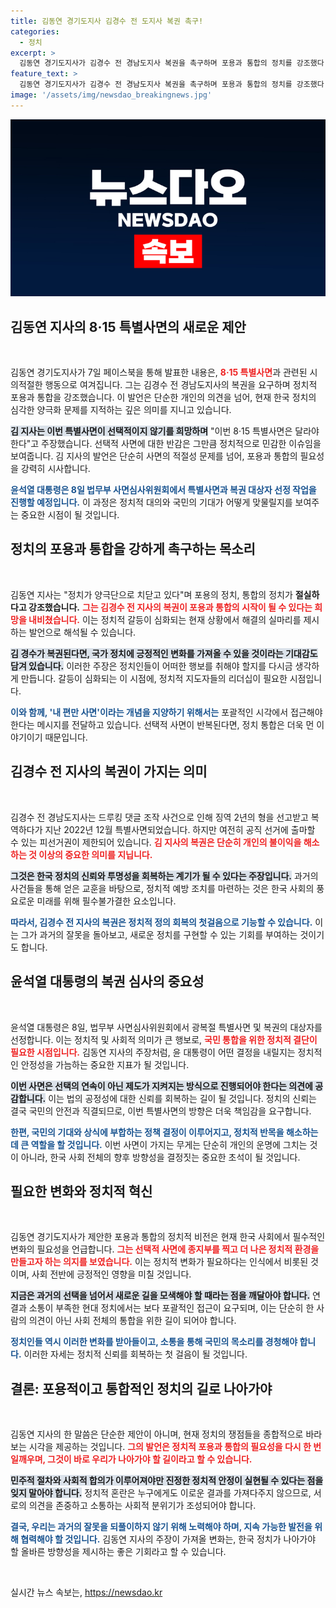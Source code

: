 ```yaml
---
title: 김동연 경기도지사 김경수 전 도지사 복권 촉구!
categories:
  - 정치
excerpt: >
  김동연 경기도지사가 김경수 전 경남도지사 복권을 촉구하며 포용과 통합의 정치를 강조했다. 8·15 특별사면이 선택적이지 않아야 한다고 주장한 그의 발언은 향후 정치적 파장을 예고한다. 클릭해 더 알아보세요!
feature_text: >
  김동연 경기도지사가 김경수 전 경남도지사 복권을 촉구하며 포용과 통합의 정치를 강조했다. 8·15 특별사면이 선택적이지 않아야 한다고 주장한 그의 발언은 향후 정치적 파장을 예고한다. 클릭해 더 알아보세요!
image: '/assets/img/newsdao_breakingnews.jpg'
---
```


<p><img src="/assets/img/newsdao_breakingnews.jpg" alt="koreaapp 속보" /></p>

<h2 data-ke-size="size26">김동연 지사의 8·15 특별사면의 새로운 제안</h2>

<p data-ke-size="size16">&nbsp;</p>

<p>김동연 경기도지사가 7일 페이스북을 통해 발표한 내용은, <b><span style="color: #ee2323;">8·15 특별사면</span></b>과 관련된 시의적절한 행동으로 여겨집니다. 그는 김경수 전 경남도지사의 복권을 요구하며 정치적 포용과 통합을 강조했습니다. 이 발언은 단순한 개인의 의견을 넘어, 현재 한국 정치의 심각한 양극화 문제를 지적하는 깊은 의미를 지니고 있습니다. </p>

<p><b><span style="background-color: #21538527;">김 지사는 이번 특별사면이 선택적이지 않기를 희망하며</span></b> "이번 8·15 특별사면은 달라야 한다"고 주장했습니다. 선택적 사면에 대한 반감은 그만큼 정치적으로 민감한 이슈임을 보여줍니다. 김 지사의 발언은 단순히 사면의 적절성 문제를 넘어, 포용과 통합의 필요성을 강력히 시사합니다. </p>

<p><b><span style="color: #1a5490;">윤석열 대통령은 8일 법무부 사면심사위원회에서 특별사면과 복권 대상자 선정 작업을 진행할 예정입니다.</span></b> 이 과정은 정치적 대의와 국민의 기대가 어떻게 맞물릴지를 보여주는 중요한 시점이 될 것입니다.</p>

<h2 data-ke-size="size26">정치의 포용과 통합을 강하게 촉구하는 목소리</h2>

<p data-ke-size="size16">&nbsp;</p>

<p>김동연 지사는 "정치가 양극단으로 치닫고 있다"며 포용의 정치, 통합의 정치가 <strong>절실하다고 강조했습니다.</strong> <b><span style="color: #ee2323;">그는 김경수 전 지사의 복권이 포용과 통합의 시작이 될 수 있다는 희망을 내비쳤습니다.</span></b> 이는 정치적 갈등이 심화되는 현재 상황에서 해결의 실마리를 제시하는 발언으로 해석될 수 있습니다.</p>

<p><b><span style="background-color: #21538527;">김 경수가 복권된다면, 국가 정치에 긍정적인 변화를 가져올 수 있을 것이라는 기대감도 담겨 있습니다.</span></b> 이러한 주장은 정치인들이 어떠한 행보를 취해야 할지를 다시금 생각하게 만듭니다. 갈등이 심화되는 이 시점에, 정치적 지도자들의 리더십이 필요한 시점입니다.</p>

<p><b><span style="color: #1a5490;">이와 함께, '내 편만 사면'이라는 개념을 지양하기 위해서는</span></b> 포괄적인 시각에서 접근해야 한다는 메시지를 전달하고 있습니다. 선택적 사면이 반복된다면, 정치 통합은 더욱 먼 이야기이기 때문입니다.</p>

<h2 data-ke-size="size26">김경수 전 지사의 복권이 가지는 의미</h2>

<p data-ke-size="size16">&nbsp;</p>

<p>김경수 전 경남도지사는 드루킹 댓글 조작 사건으로 인해 징역 2년의 형을 선고받고 복역하다가 지난 2022년 12월 특별사면되었습니다. 하지만 여전히 공직 선거에 출마할 수 있는 피선거권이 제한되어 있습니다. <b><span style="color: #ee2323;">김 지사의 복권은 단순히 개인의 불이익을 해소하는 것 이상의 중요한 의미를 지닙니다.</span></b></p>

<p><b><span style="background-color: #21538527;">그것은 한국 정치의 신뢰와 투명성을 회복하는 계기가 될 수 있다는 주장입니다.</span></b> 과거의 사건들을 통해 얻은 교훈을 바탕으로, 정치적 예방 조치를 마련하는 것은 한국 사회의 풍요로운 미래를 위해 필수불가결한 요소입니다.</p>

<p><b><span style="color: #1a5490;">따라서, 김경수 전 지사의 복권은 정치적 정의 회복의 첫걸음으로 기능할 수 있습니다.</span></b> 이는 그가 과거의 잘못을 돌아보고, 새로운 정치를 구현할 수 있는 기회를 부여하는 것이기도 합니다. </p>

<h2 data-ke-size="size26">윤석열 대통령의 복권 심사의 중요성</h2>

<p data-ke-size="size16">&nbsp;</p>

<p>윤석열 대통령은 8일, 법무부 사면심사위원회에서 광복절 특별사면 및 복권의 대상자를 선정합니다. 이는 정치적 및 사회적 의미가 큰 행보로, <b><span style="color: #ee2323;">국민 통합을 위한 정치적 결단이 필요한 시점입니다.</span></b> 김동연 지사의 주장처럼, 윤 대통령이 어떤 결정을 내릴지는 정치적인 안정성을 가늠하는 중요한 지표가 될 것입니다.</p>

<p><b><span style="background-color: #21538527;">이번 사면은 선택의 연속이 아닌 제도가 지켜지는 방식으로 진행되어야 한다는 의견에 공감합니다.</span></b> 이는 법의 공정성에 대한 신뢰를 회복하는 길이 될 것입니다. 정치의 신뢰는 결국 국민의 안전과 직결되므로, 이번 특별사면의 방향은 더욱 책임감을 요구합니다.</p>

<p><b><span style="color: #1a5490;">한편, 국민의 기대와 상식에 부합하는 정책 결정이 이루어지고, 정치적 반목을 해소하는 데 큰 역할을 할 것입니다.</span></b> 이번 사면이 가지는 무게는 단순히 개인의 운명에 그치는 것이 아니라, 한국 사회 전체의 향후 방향성을 결정짓는 중요한 초석이 될 것입니다.</p>

<h2 data-ke-size="size26">필요한 변화와 정치적 혁신</h2>

<p data-ke-size="size16">&nbsp;</p>

<p>김동연 경기도지사가 제안한 포용과 통합의 정치적 비전은 현재 한국 사회에서 필수적인 변화의 필요성을 언급합니다. <b><span style="color: #ee2323;">그는 선택적 사면에 종지부를 찍고 더 나은 정치적 환경을 만들고자 하는 의지를 보였습니다.</span></b> 이는 정치적 변화가 필요하다는 인식에서 비롯된 것이며, 사회 전반에 긍정적인 영향을 미칠 것입니다.</p>

<p><b><span style="background-color: #21538527;">지금은 과거의 선택을 넘어서 새로운 길을 모색해야 할 때라는 점을 깨달아야 합니다.</span></b> 연결과 소통이 부족한 현대 정치에서는 보다 포괄적인 접근이 요구되며, 이는 단순히 한 사람의 의견이 아닌 사회 전체의 통합을 위한 길이 되어야 합니다.</p>

<p><b><span style="color: #1a5490;">정치인들 역시 이러한 변화를 받아들이고, 소통을 통해 국민의 목소리를 경청해야 합니다.</span></b> 이러한 자세는 정치적 신뢰를 회복하는 첫 걸음이 될 것입니다. </p>

<h2 data-ke-size="size26">결론: 포용적이고 통합적인 정치의 길로 나아가야</h2>

<p data-ke-size="size16">&nbsp;</p>

<p>김동연 지사의 한 말씀은 단순한 제안이 아니며, 현재 정치의 쟁점들을 종합적으로 바라보는 시각을 제공하는 것입니다. <b><span style="color: #ee2323;">그의 발언은 정치적 포용과 통합의 필요성을 다시 한 번 일깨우며, 그것이 바로 우리가 나아가야 할 길이라고 할 수 있습니다.</span></b></p>

<p><b><span style="background-color: #21538527;">민주적 절차와 사회적 합의가 이루어져야만 진정한 정치적 안정이 실현될 수 있다는 점을 잊지 말아야 합니다.</span></b> 정치적 혼란은 누구에게도 이로운 결과를 가져다주지 않으므로, 서로의 의견을 존중하고 소통하는 사회적 분위기가 조성되어야 합니다.</p>

<p><b><span style="color: #1a5490;">결국, 우리는 과거의 잘못을 되풀이하지 않기 위해 노력해야 하며, 지속 가능한 발전을 위해 협력해야 할 것입니다.</span></b> 김동연 지사의 주장이 가져올 변화는, 한국 정치가 나아가야 할 올바른 방향성을 제시하는 좋은 기회라고 할 수 있습니다. </p>

<p data-ke-size="size16">&nbsp;</p>
실시간 뉴스 속보는, <a href="https://newsdao.kr" rel="dofollow">https://newsdao.kr</a>


